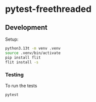 # pytest-freethreaded


## Development

Setup: 

```bash
python3.13t -m venv .venv
source .venv/bin/activate
pip install flit
flit install -s
```

### Testing

To run the tests

```bash
pytest
```